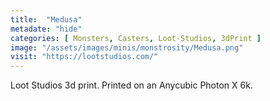 ```yaml
---
title:  "Medusa"
metadate: "hide"
categories: [ Monsters, Casters, Loot-Studios, 3dPrint ]
image: "/assets/images/minis/monstrosity/Medusa.png"
visit: "https://lootstudios.com/"
---
```

Loot Studios 3d print.
Printed on an Anycubic Photon X 6k.